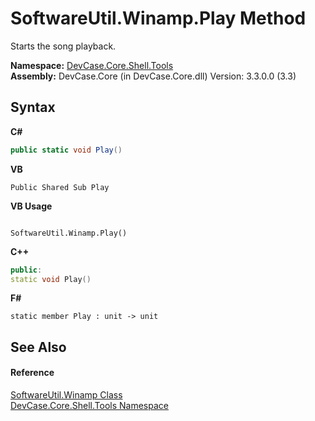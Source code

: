 # SoftwareUtil.Winamp.Play Method 
 

Starts the song playback.

**Namespace:**&nbsp;<a href="N_DevCase_Core_Shell_Tools">DevCase.Core.Shell.Tools</a><br />**Assembly:**&nbsp;DevCase.Core (in DevCase.Core.dll) Version: 3.3.0.0 (3.3)

## Syntax

**C#**<br />
``` C#
public static void Play()
```

**VB**<br />
``` VB
Public Shared Sub Play
```

**VB Usage**<br />
``` VB Usage

SoftwareUtil.Winamp.Play()
```

**C++**<br />
``` C++
public:
static void Play()
```

**F#**<br />
``` F#
static member Play : unit -> unit 

```


## See Also


#### Reference
<a href="T_DevCase_Core_Shell_Tools_SoftwareUtil_Winamp">SoftwareUtil.Winamp Class</a><br /><a href="N_DevCase_Core_Shell_Tools">DevCase.Core.Shell.Tools Namespace</a><br />